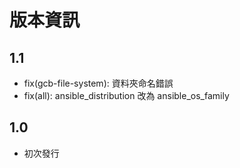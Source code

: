 # 版本資訊

## 1.1

- fix(gcb-file-system): 資料夾命名錯誤
- fix(all): ansible_distribution 改為 ansible_os_family

## 1.0

* 初次發行